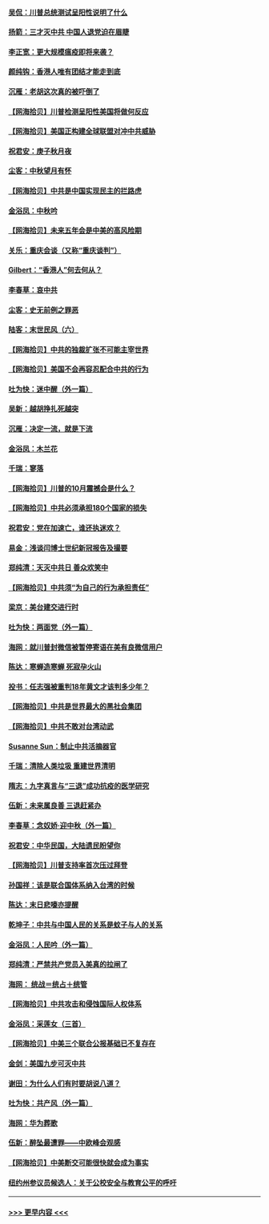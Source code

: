 #### [吴侃：川普总统测试呈阳性说明了什么](../pages/nsc993/n12451869.md?t=10052202) 
#### [扬箭：三才灭中共 中国人退党迫在眉睫](../pages/nsc993/n12451842.md?t=10052202) 
#### [李正宽：更大规模瘟疫即将来袭？](../pages/nsc993/n12451455.md?t=10052202) 
#### [颜纯钩：香港人唯有团结才能走到底](../pages/nsc993/n12450870.md?t=10052202) 
#### [沉雁：老胡这次真的被吓倒了](../pages/nsc993/n12449796.md?t=10052202) 
#### [【网海拾贝】川普检测呈阳性美国将做何反应](../pages/nsc993/n12449042.md?t=10052202) 
#### [【网海拾贝】美国正构建全球联盟对冲中共威胁](../pages/nsc993/n12446580.md?t=10052202) 
#### [祝君安：庚子秋月夜](../pages/nsc993/n12445870.md?t=10052202) 
#### [尘客：中秋望月有怀](../pages/nsc993/n12444632.md?t=10052202) 
#### [【网海拾贝】中共是中国实现民主的拦路虎](../pages/nsc993/n12443573.md?t=10052202) 
#### [金浴凤：中秋吟](../pages/nsc993/n12441773.md?t=10052202) 
#### [【网海拾贝】未来五年会是中美的高风险期](../pages/nsc993/n12440760.md?t=10052202) 
#### [关乐：重庆会谈（又称“重庆谈判”）](../pages/nsc993/n12437525.md?t=10052202) 
#### [Gilbert：“香港人”何去何从？](../pages/nsc993/n12435894.md?t=10052202) 
#### [李春草：哀中共](../pages/nsc993/n12435874.md?t=10052202) 
#### [尘客：史无前例之罪恶](../pages/nsc993/n12435762.md?t=10052202) 
#### [陆客：末世民风（六）](../pages/nsc993/n12435354.md?t=10052202) 
#### [【网海拾贝】中共的独裁扩张不可能主宰世界](../pages/nsc993/n12435151.md?t=10052202) 
#### [【网海拾贝】美国不会再容忍配合中共的行为](../pages/nsc993/n12433808.md?t=10052202) 
#### [吐为快：迷中醒（外一篇）](../pages/nsc993/n12433585.md?t=10052202) 
#### [吴新：越胡挣扎死越突](../pages/nsc993/n12433562.md?t=10052202) 
#### [沉雁：决定一流，就是下流](../pages/nsc993/n12432128.md?t=10052202) 
#### [金浴凤：木兰花](../pages/nsc993/n12432124.md?t=10052202) 
#### [千瑞：寥落](../pages/nsc993/n12432071.md?t=10052202) 
#### [【网海拾贝】川普的10月震撼会是什么？](../pages/nsc993/n12431624.md?t=10052202) 
#### [【网海拾贝】中共必须承担180个国家的损失](../pages/nsc993/n12428893.md?t=10052202) 
#### [祝君安：党在加速亡，谁还执迷欢？](../pages/nsc993/n12428652.md?t=10052202) 
#### [易金：浅谈闫博士世纪新冠报告及撮要](../pages/nsc993/n12426822.md?t=10052202) 
#### [郑纯清：天灭中共日 善众欢笑中](../pages/nsc993/n12426784.md?t=10052202) 
#### [【网海拾贝】中共须“为自己的行为承担责任”](../pages/nsc993/n12426067.md?t=10052202) 
#### [梁京：美台建交进行时](../pages/nsc993/n12424066.md?t=10052202) 
#### [吐为快：两面党（外一篇）](../pages/nsc993/n12424043.md?t=10052202) 
#### [海网：就川普封微信被暂停寄语在美有良微信用户](../pages/nsc993/n12424021.md?t=10052202) 
#### [陈达：寒蝉造寒蝉 死寂孕火山](../pages/nsc993/n12423958.md?t=10052202) 
#### [投书：任志强被重判18年黄文才该判多少年？](../pages/nsc993/n12423672.md?t=10052202) 
#### [【网海拾贝】中共是世界最大的黑社会集团](../pages/nsc993/n12423543.md?t=10052202) 
#### [【网海拾贝】中共不敢对台湾动武](../pages/nsc993/n12421418.md?t=10052202) 
#### [Susanne Sun：制止中共活摘器官](../pages/nsc993/n12419654.md?t=10052202) 
#### [千瑞：清除人类垃圾 重建世界清明](../pages/nsc993/n12419414.md?t=10052202) 
#### [隋志：九字真言与“三退”成功抗疫的医学研究](../pages/nsc993/n12419248.md?t=10052202) 
#### [伍新：未来属良善 三退赶紧办](../pages/nsc993/n12418496.md?t=10052202) 
#### [李春草：念奴娇·迎中秋（外一篇）](../pages/nsc993/n12418465.md?t=10052202) 
#### [祝君安：中华民国，大陆遗民盼望你](../pages/nsc993/n12418089.md?t=10052202) 
#### [【网海拾贝】川普支持率首次压过拜登](../pages/nsc993/n12418050.md?t=10052202) 
#### [孙国祥：该是联合国体系纳入台湾的时候](../pages/nsc993/n12417369.md?t=10052202) 
#### [陈达：末日悲嚎亦提醒](../pages/nsc993/n12416736.md?t=10052202) 
#### [乾坤子：中共与中国人民的关系是蚊子与人的关系](../pages/nsc993/n12416632.md?t=10052202) 
#### [金浴凤：人民吟（外一篇）](../pages/nsc993/n12416567.md?t=10052202) 
#### [郑纯清：严禁共产党员入美真的拉闸了](../pages/nsc993/n12416550.md?t=10052202) 
#### [海网： 统战＝统占＋统管](../pages/nsc993/n12416404.md?t=10052202) 
#### [【网海拾贝】中共攻击和侵蚀国际人权体系](../pages/nsc993/n12416250.md?t=10052202) 
#### [金浴凤：采莲女（三首）](../pages/nsc993/n12415517.md?t=10052202) 
#### [【网海拾贝】中美三个联合公报基础已不复存在](../pages/nsc993/n12415054.md?t=10052202) 
#### [金剑：美国九步可灭中共](../pages/nsc993/n12413183.md?t=10052202) 
#### [谢田：为什么人们有时要胡说八道？](../pages/nsc993/n12411861.md?t=10052202) 
#### [吐为快：共产风（外一篇）](../pages/nsc993/n12411761.md?t=10052202) 
#### [海网：华为葬歌](../pages/nsc993/n12410381.md?t=10052202) 
#### [伍新：醉坠最遭罪——中欧峰会观感](../pages/nsc993/n12410364.md?t=10052202) 
#### [【网海拾贝】中美断交可能很快就会成为事实](../pages/nsc993/n12409495.md?t=10052202) 
#### [纽约州参议员候选人：关于公校安全与教育公平的呼吁](../pages/nsc993/n12409228.md?t=10052202) 

----
#### [ >>> 更早内容 <<< ](../indexes/nsc993-earlier.md)
